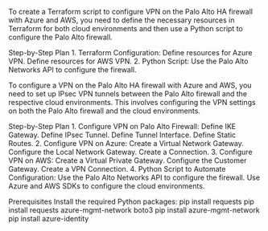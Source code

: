 To create a Terraform script to configure VPN on the Palo Alto HA firewall with Azure and AWS, you need to define the necessary resources in Terraform for both cloud environments and then use a Python script to configure the Palo Alto firewall.

Step-by-Step Plan
    1.  Terraform Configuration:
            Define resources for Azure VPN.
            Define resources for AWS VPN.
    2.  Python Script:
            Use the Palo Alto Networks API to configure the firewall.




To configure a VPN on the Palo Alto HA firewall with Azure and AWS, you need to set up IPsec VPN tunnels between the Palo Alto firewall and the respective cloud environments. This involves configuring the VPN settings on both the Palo Alto firewall and the cloud environments.


Step-by-Step Plan
    1.  Configure VPN on Palo Alto Firewall:
            Define IKE Gateway.
            Define IPsec Tunnel.
            Define Tunnel Interface.
            Define Static Routes.
    2.  Configure VPN on Azure:
            Create a Virtual Network Gateway.
            Configure the Local Network Gateway.
            Create a Connection.
    3.  Configure VPN on AWS:
            Create a Virtual Private Gateway.
            Configure the Customer Gateway.
            Create a VPN Connection.
    4.  Python Script to Automate Configuration:
            Use the Palo Alto Networks API to configure the firewall.
            Use Azure and AWS SDKs to configure the cloud environments.

Prerequisites
        Install the required Python packages:
                pip install requests
                pip install requests azure-mgmt-network boto3
                pip install azure-mgmt-network
                pip install azure-identity
